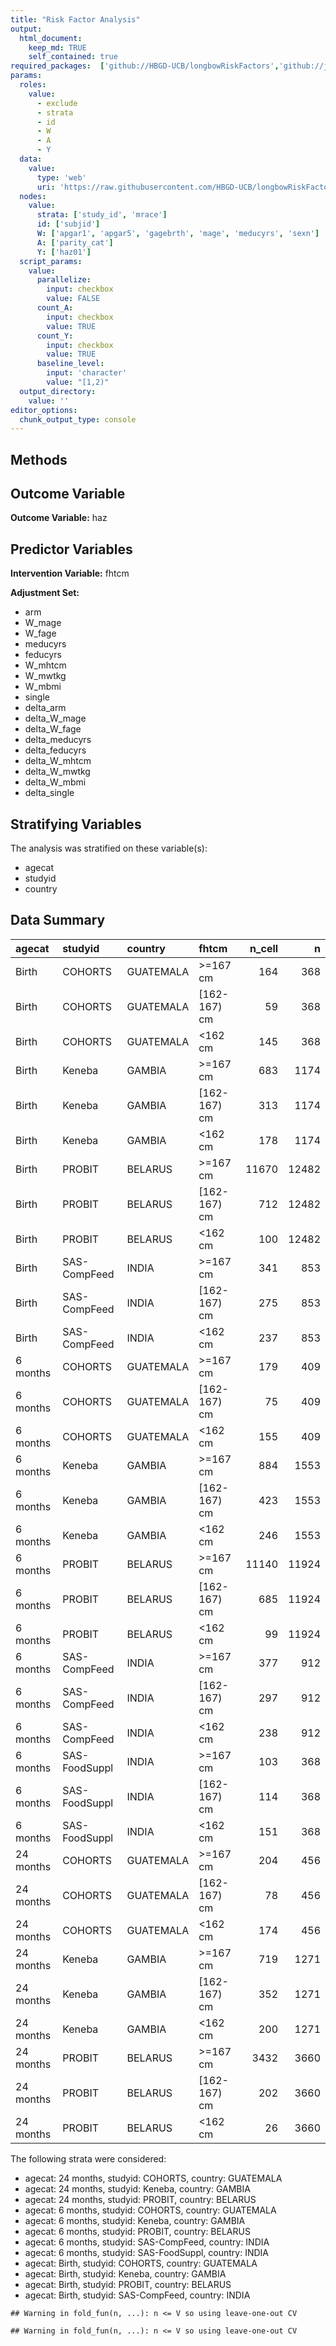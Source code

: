 ```yaml
---
title: "Risk Factor Analysis"
output: 
  html_document:
    keep_md: TRUE
    self_contained: true
required_packages:  ['github://HBGD-UCB/longbowRiskFactors','github://jeremyrcoyle/skimr@vector_types', 'github://tlverse/delayed']
params:
  roles:
    value:
      - exclude
      - strata
      - id
      - W
      - A
      - Y
  data: 
    value: 
      type: 'web'
      uri: 'https://raw.githubusercontent.com/HBGD-UCB/longbowRiskFactors/master/inst/sample_data/birthwt_data.rdata'
  nodes:
    value:
      strata: ['study_id', 'mrace']
      id: ['subjid']
      W: ['apgar1', 'apgar5', 'gagebrth', 'mage', 'meducyrs', 'sexn']
      A: ['parity_cat']
      Y: ['haz01']
  script_params:
    value:
      parallelize:
        input: checkbox
        value: FALSE
      count_A:
        input: checkbox
        value: TRUE
      count_Y:
        input: checkbox
        value: TRUE        
      baseline_level:
        input: 'character'
        value: "[1,2)"
  output_directory:
    value: ''
editor_options: 
  chunk_output_type: console
---
```








## Methods
## Outcome Variable

**Outcome Variable:** haz

## Predictor Variables

**Intervention Variable:** fhtcm

**Adjustment Set:**

* arm
* W_mage
* W_fage
* meducyrs
* feducyrs
* W_mhtcm
* W_mwtkg
* W_mbmi
* single
* delta_arm
* delta_W_mage
* delta_W_fage
* delta_meducyrs
* delta_feducyrs
* delta_W_mhtcm
* delta_W_mwtkg
* delta_W_mbmi
* delta_single

## Stratifying Variables

The analysis was stratified on these variable(s):

* agecat
* studyid
* country

## Data Summary

|agecat    |studyid       |country   |fhtcm        | n_cell|     n|
|:---------|:-------------|:---------|:------------|------:|-----:|
|Birth     |COHORTS       |GUATEMALA |>=167 cm     |    164|   368|
|Birth     |COHORTS       |GUATEMALA |[162-167) cm |     59|   368|
|Birth     |COHORTS       |GUATEMALA |<162 cm      |    145|   368|
|Birth     |Keneba        |GAMBIA    |>=167 cm     |    683|  1174|
|Birth     |Keneba        |GAMBIA    |[162-167) cm |    313|  1174|
|Birth     |Keneba        |GAMBIA    |<162 cm      |    178|  1174|
|Birth     |PROBIT        |BELARUS   |>=167 cm     |  11670| 12482|
|Birth     |PROBIT        |BELARUS   |[162-167) cm |    712| 12482|
|Birth     |PROBIT        |BELARUS   |<162 cm      |    100| 12482|
|Birth     |SAS-CompFeed  |INDIA     |>=167 cm     |    341|   853|
|Birth     |SAS-CompFeed  |INDIA     |[162-167) cm |    275|   853|
|Birth     |SAS-CompFeed  |INDIA     |<162 cm      |    237|   853|
|6 months  |COHORTS       |GUATEMALA |>=167 cm     |    179|   409|
|6 months  |COHORTS       |GUATEMALA |[162-167) cm |     75|   409|
|6 months  |COHORTS       |GUATEMALA |<162 cm      |    155|   409|
|6 months  |Keneba        |GAMBIA    |>=167 cm     |    884|  1553|
|6 months  |Keneba        |GAMBIA    |[162-167) cm |    423|  1553|
|6 months  |Keneba        |GAMBIA    |<162 cm      |    246|  1553|
|6 months  |PROBIT        |BELARUS   |>=167 cm     |  11140| 11924|
|6 months  |PROBIT        |BELARUS   |[162-167) cm |    685| 11924|
|6 months  |PROBIT        |BELARUS   |<162 cm      |     99| 11924|
|6 months  |SAS-CompFeed  |INDIA     |>=167 cm     |    377|   912|
|6 months  |SAS-CompFeed  |INDIA     |[162-167) cm |    297|   912|
|6 months  |SAS-CompFeed  |INDIA     |<162 cm      |    238|   912|
|6 months  |SAS-FoodSuppl |INDIA     |>=167 cm     |    103|   368|
|6 months  |SAS-FoodSuppl |INDIA     |[162-167) cm |    114|   368|
|6 months  |SAS-FoodSuppl |INDIA     |<162 cm      |    151|   368|
|24 months |COHORTS       |GUATEMALA |>=167 cm     |    204|   456|
|24 months |COHORTS       |GUATEMALA |[162-167) cm |     78|   456|
|24 months |COHORTS       |GUATEMALA |<162 cm      |    174|   456|
|24 months |Keneba        |GAMBIA    |>=167 cm     |    719|  1271|
|24 months |Keneba        |GAMBIA    |[162-167) cm |    352|  1271|
|24 months |Keneba        |GAMBIA    |<162 cm      |    200|  1271|
|24 months |PROBIT        |BELARUS   |>=167 cm     |   3432|  3660|
|24 months |PROBIT        |BELARUS   |[162-167) cm |    202|  3660|
|24 months |PROBIT        |BELARUS   |<162 cm      |     26|  3660|


The following strata were considered:

* agecat: 24 months, studyid: COHORTS, country: GUATEMALA
* agecat: 24 months, studyid: Keneba, country: GAMBIA
* agecat: 24 months, studyid: PROBIT, country: BELARUS
* agecat: 6 months, studyid: COHORTS, country: GUATEMALA
* agecat: 6 months, studyid: Keneba, country: GAMBIA
* agecat: 6 months, studyid: PROBIT, country: BELARUS
* agecat: 6 months, studyid: SAS-CompFeed, country: INDIA
* agecat: 6 months, studyid: SAS-FoodSuppl, country: INDIA
* agecat: Birth, studyid: COHORTS, country: GUATEMALA
* agecat: Birth, studyid: Keneba, country: GAMBIA
* agecat: Birth, studyid: PROBIT, country: BELARUS
* agecat: Birth, studyid: SAS-CompFeed, country: INDIA







```
## Warning in fold_fun(n, ...): n <= V so using leave-one-out CV

## Warning in fold_fun(n, ...): n <= V so using leave-one-out CV
```


